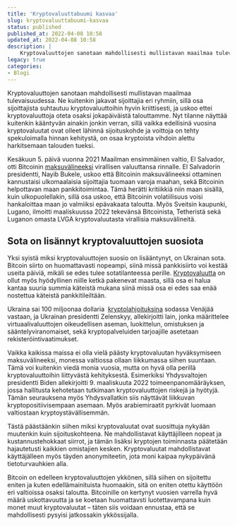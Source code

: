 ```yaml
---
title: 'Kryptovaluuttabuumi kasvaa'
slug: kryptovaluuttabuumi-kasvaa
status: published
published_at: 2022-04-08 10:58
updated_at: 2022-04-08 10:58
description: |
    Kryptovaluuttojen sanotaan mahdollisesti mullistavan maailmaa tulevaisuudessa. Ne kuitenkin jakavat sijoittajia eri ryhmiin, sillä osa sijoittajista suhtautuu kryptovaluuttoihin hyvin kriittisesti, ja uskoo ettei kryptovaluuttoja oteta osaksi jokapäiväistä talouttamme. Nyt tilanne näyttää kuitenkin kääntyvän ainakin jonkin verran, sillä vaikka edellisinä vuosina kryptovaluutat ovat olleet lähinnä sijoituskohde ja voittoja on tehty spekuloimalla hinnan kehitystä, on osaa kryptoista vihdoin… Jatka lukemista Kryptovaluuttabuumi kasvaa
legacy: true
categories:
- Blogi
---
```


<p>Kryptovaluuttojen sanotaan mahdollisesti mullistavan maailmaa tulevaisuudessa. Ne kuitenkin jakavat sijoittajia eri ryhmiin, sillä osa sijoittajista suhtautuu kryptovaluuttoihin hyvin kriittisesti, ja uskoo ettei kryptovaluuttoja oteta osaksi jokapäiväistä talouttamme. Nyt tilanne näyttää kuitenkin kääntyvän ainakin jonkin verran, sillä vaikka edellisinä vuosina kryptovaluutat ovat olleet lähinnä sijoituskohde ja voittoja on tehty spekuloimalla hinnan kehitystä, on osaa kryptoista vihdoin alettu harkitsemaan talouden tueksi.</p>



<p>Kesäkuun 5. päivä vuonna 2021 Maailman ensimmäinen valtio, El Salvador, otti Bitcoinin <a href="https://www.hs.fi/visio/art-2000008625438.html" target="_blank" rel="noreferrer noopener">maksuvälineeksi</a> virallisen valuuttansa rinnalle. El Salvadorin presidentti, Nayib Bukele, uskoo että Bitcoinin maksuvälineeksi ottaminen kannustaisi ulkomaalaisia sijoittajia tuomaan varoja maahan, sekä Bitcoinin helpottavan maan pankkitoimintaa. Tämä herätti kritiikkiä niin maan sisällä, kuin ulkopuolellakin, sillä osa uskoo, että Bitcoinin volatiilisuus voisi hankaloittaa maan jo valmiiksi epävakaata taloutta. Myös Sveitsin kaupunki, Lugano, ilmoitti maaliskuussa 2022 tekevänsä Bitcoinista, Tetheristä sekä Luganon omasta LVGA kryptovaluutasta virallisia maksuvälineitä.</p>



<h2 class="wp-block-heading"><strong>Sota on lisännyt kryptovaluuttojen suosiota</strong></h2>



<p>Yksi syistä miksi kryptovaluuttojen suosio on lisääntynyt, on Ukrainan sota. Bitcoin siirto on huomattavasti nopeampi, siinä missä pankkisiirto voi kestää useita päiviä, mikäli se edes tulee sotatilanteessa perille. <a href="https://osakesijoittaja.fi/kryptovaluutat/" target="_blank" rel="noreferrer noopener">Kryptovaluutta</a> on ollut myös hyödyllinen niille ketkä pakenevat maasta, sillä osa ei halua kantaa suuria summia käteistä mukana siinä missä osa ei edes saa enää nostettua käteistä pankkitileiltään.</p>



<p>Ukraina sai 100 miljoonaa dollaria  <a href="https://www.is.fi/digitoday/art-2000008650244.html" target="_blank" rel="noreferrer noopener">kryptolahjoituksina</a> sodassa Venäjää vastaan, ja Ukrainan presidentti Zelenskyy, allekirjoitti lain, jonka määrittelee virtuaalivaluuttojen oikeudellisen aseman, luokittelun, omistuksen ja sääntelyviranomaiset, sekä kryptopalveluiden tarjoajille asetetaan rekisteröintivaatimukset.</p>



<p>Vaikka kaikissa maissa ei olla vielä päästy kryptovaluutan hyväksymiseen maksuvälineeksi, monessa valtiossa ollaan liikkumassa siihen suuntaan. Tämä voi kuitenkin viedä monia vuosia, mutta on hyvä olla perillä kryptovaluuttoihin liittyvästä kehityksestä. Esimerkiksi Yhdysvaltojen presidentti Biden allekirjoitti 9. maaliskuuta 2022 toimeenpanomääräyksen, jossa hallitusta kehotetaan tutkimaan kryptovaluuttojen riskejä ja hyötyjä. Tämän seurauksena myös Yhdysvallatkin siis näyttävät liikkuvan kryptopositiivisempaan asemaan. Myös arabiemiraatit pyrkivät luomaan valtiostaan kryptoystävällisemmän.</p>



<p>Tästä päästäänkin siihen miksi kryptovaluutat ovat suosittuja nykyään muutenkin kuin sijoituskohteena. Ne mahdollistavat käyttäjilleen nopeat ja kustannustehokkaat siirrot, ja tämän lisäksi kryptojen toiminnasta päätetään hajautetusti kaikkien omistajien kesken. Kryptovaluutat mahdollistavat käyttäjälleen myös täyden anonymiteetin, jota moni kaipaa nykypäivänä tietoturvauhkien alla.</p>



<p>Bitcoin on edelleen kryptovaluuttojen ykkönen, sillä siihen on sijoitettu eniten ja kuten edellämainituista huomaakin, sitä on eniten otettu käyttöön eri valtioissa osaksi taloutta. Bitcoinille on kertynyt vuosien varrella hyvä määrä uskottavuutta ja se koetaan huomattavsti luotettavampana kuin monet muut kryptovaluutat – täten siis voidaan ennustaa, että se mahdollisesti pysyisi jatkossakin ykkössijalla.</p>